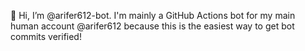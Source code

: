 👋 Hi, I’m @arifer612-bot. I'm mainly a GitHub Actions bot for my main human
account @arifer612 because this is the easiest way to get bot commits verified!
